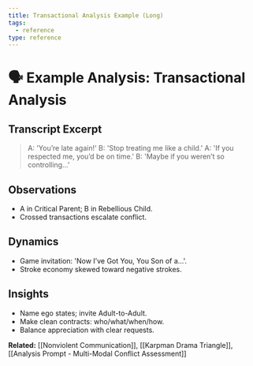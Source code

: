 ```yaml
---
title: Transactional Analysis Example (Long)
tags:
  - reference
type: reference
---
```


<!-- @format -->

# 🗣 Example Analysis: Transactional Analysis

## Transcript Excerpt

> A: 'You’re late again!' B: 'Stop treating me like a child.' A: 'If you respected me,
> you’d be on time.' B: 'Maybe if you weren’t so controlling…'

## Observations

- A in Critical Parent; B in Rebellious Child.
- Crossed transactions escalate conflict.

## Dynamics

- Game invitation: 'Now I’ve Got You, You Son of a…'.
- Stroke economy skewed toward negative strokes.

## Insights

- Name ego states; invite Adult-to-Adult.
- Make clean contracts: who/what/when/how.
- Balance appreciation with clear requests.

**Related:** [[Nonviolent Communication]], [[Karpman Drama Triangle]],
[[Analysis Prompt - Multi-Modal Conflict Assessment]]
